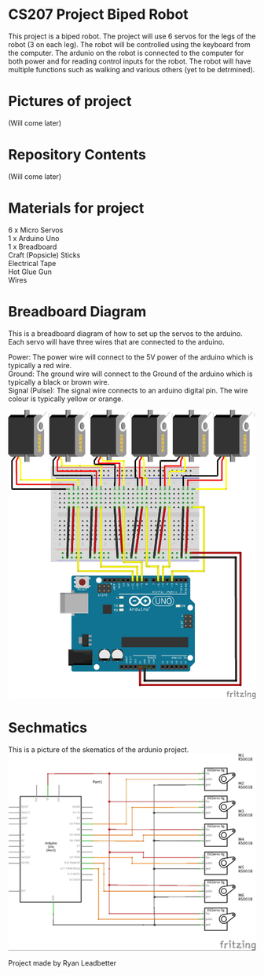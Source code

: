 # CS207 Project Biped Robot

This project is a biped robot. The project will use 6 servos for the legs of the robot (3 on each leg). The robot will be controlled using the keyboard from the computer. The ardunio on the robot is connected to the computer for both power and for reading control inputs for the robot. The robot will have multiple functions such as walking and various others (yet to be detrmined).

# Pictures of project
(Will come later)

# Repository Contents
(Will come later)

# Materials for project

6 x Micro Servos <br />
1 x Arduino Uno <br />
1 x Breadboard <br />
Craft (Popsicle) Sticks <br />
Electrical Tape <br />
Hot Glue Gun <br />
Wires <br />

# Breadboard Diagram
This is a breadboard diagram of how to set up the servos to the arduino. Each servo will have three wires that are connected to the arduino.

Power: The power wire will connect to the 5V power of the arduino which is typically a red wire.<br />
Ground: The ground wire will connect to the Ground of the arduino which is typically a black or brown wire.<br />
Signal (Pulse): The signal wire connects to an arduino digital pin. The wire colour is typically yellow or orange. 

![alt tag](https://github.com/RyanLeadbetter/CS207/blob/master/img/Project_bb.jpg)

# Sechmatics
This is a picture of the skematics of the ardunio project.
![alt tag](https://github.com/RyanLeadbetter/CS207/blob/master/img/Project_schem.jpg)










Project made by Ryan Leadbetter 
